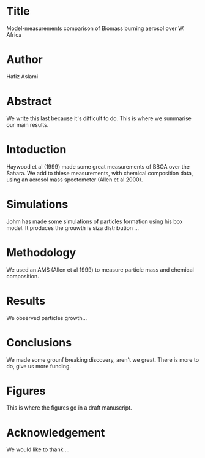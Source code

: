 # Title
Model-measurements comparison of Biomass burning aerosol over W. Africa

# Author
Hafiz Aslami

# Abstract
We write this last because it's difficult to do. This is where we summarise our main results.

# Intoduction
Haywood et al (1999) made some great measurements of BBOA over the Sahara.
We add to thiese measurements, with chemical composition data, using an aerosol mass spectometer (Allen et al 2000).

# Simulations
Johm has made some simulations of particles formation using his box model.
It produces the grouwth is siza distribution ...

# Methodology
We used an AMS (Allen et al 1999) to measure particle mass and chemical composition.


# Results
We observed particles growth...

# Conclusions
We made some grounf breaking discovery, aren't we great.
There is more to do, give us more funding.

# Figures
This is where the figures go in a draft manuscript.

# Acknowledgement
We would like to thank ...